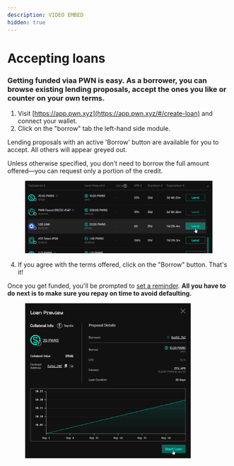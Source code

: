 ```yaml
---
description: VIDEO EMBED
hidden: true
---
```


# Accepting loans

### Getting funded viaa PWN is easy. As a borrower, you can browse existing lending proposals,  accept the ones you like or counter on your own terms. &#x20;

1. Visit [https://app.pwn.xyz](https://app.pwn.xyz/#/create-loan) and connect your wallet.&#x20;
2. Click on the "borrow" tab the left-hand side module.

Lending proposals with an active 'Borrow' button are available for you to accept. All others will appear greyed out.&#x20;

Unless otherwise specified, you don’t need to borrow the full amount offered—you can request only a portion of the credit.

<figure><img src="../../.gitbook/assets/image (9).png" alt=""><figcaption></figcaption></figure>

4. If you agree with the terms offered, click on the "Borrow" button. That's it!&#x20;

Once you get funded, you'll be prompted to [set a reminder](https://app.pwn.xyz/#/notification-center). **All you have to do next is to make sure you repay on time to avoid defaulting.**

<figure><img src="../../.gitbook/assets/image (11).png" alt="" width="375"><figcaption></figcaption></figure>




